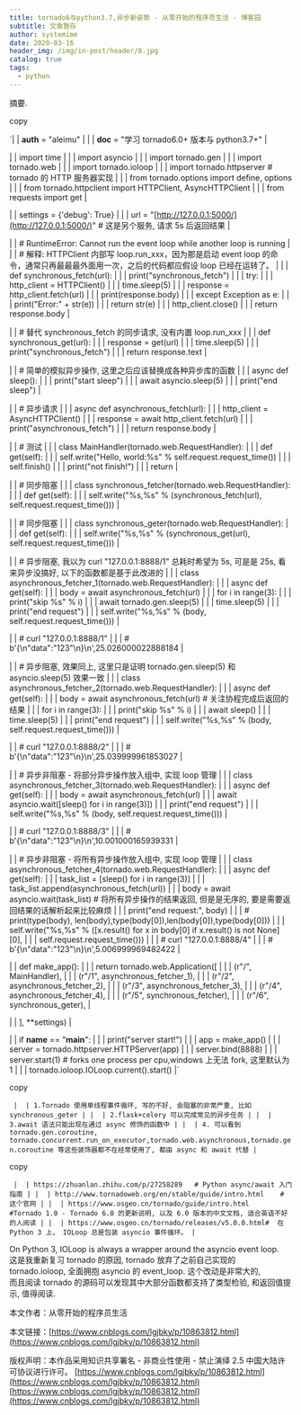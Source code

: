 ```yaml
---
title: tornado6与python3.7,异步新姿势 - 从零开始的程序员生活 - 博客园
subtitle: 文章暂存
author: systemime
date: 2020-03-16
header_img: /img/in-post/header/8.jpg
catalog: true
tags:
  - python
---
```

摘要.

<!-- more -->
copy

\`|  | **auth** = "aleimu" |
\|  \| **doc** = "学习 tornado6.0+ 版本与 python3.7+" |

|  | import time |
|  | import asyncio |
|  | import tornado.gen |
|  | import tornado.web |
|  | import tornado.ioloop |
|  | import tornado.httpserver  # tornado 的 HTTP 服务器实现 |
|  | from tornado.options import define, options |
|  | from tornado.httpclient import HTTPClient, AsyncHTTPClient |
|  | from requests import get |

|  | settings = {'debug': True} |
|  | url = "[http://127.0.0.1:5000/](http://127.0.0.1:5000/)"  # 这是另个服务, 请求 5s 后返回结果 |

|  | # RuntimeError: Cannot run the event loop while another loop is running |
|  | # 解释: HTTPClient 内部写 loop.run_xxx，因为那是启动 event loop 的命令，通常只再最最最外面用一次，之后的代码都应假设 loop 已经在运转了。 |
|  | def synchronous_fetch(url): |
|  |     print("synchronous_fetch") |
|  |     try: |
|  |         http_client = HTTPClient() |
|  |         time.sleep(5) |
|  |         response = http_client.fetch(url) |
|  |         print(response.body) |
|  |     except Exception as e: |
|  |         print("Error:" + str(e)) |
|  |         return str(e) |
|  |     http_client.close() |
|  |     return response.body |

|  | # 替代 synchronous_fetch 的同步请求, 没有内置 loop.run_xxx |
|  | def synchronous_get(url): |
|  |     response = get(url) |
|  |     time.sleep(5) |
|  |     print("synchronous_fetch") |
|  |     return response.text |

|  | # 简单的模拟异步操作, 这里之后应该替换成各种异步库的函数 |
|  | async def sleep(): |
|  |     print("start sleep") |
|  |     await asyncio.sleep(5) |
|  |     print("end sleep") |

|  | # 异步请求 |
|  | async def asynchronous_fetch(url): |
|  |     http_client = AsyncHTTPClient() |
|  |     response = await http_client.fetch(url) |
|  |     print("asynchronous_fetch") |
|  |     return response.body |

|  | # 测试 |
|  | class MainHandler(tornado.web.RequestHandler): |
|  |     def get(self): |
|  |         self.write("Hello, world:%s" % self.request.request_time()) |
|  |         self.finish() |
|  |         print("not finish!") |
|  |         return |

|  | # 同步阻塞 |
|  | class synchronous_fetcher(tornado.web.RequestHandler): |
|  |     def get(self): |
|  |         self.write("%s,%s" % (synchronous_fetch(url), self.request.request_time())) |

|  | # 同步阻塞 |
|  | class synchronous_geter(tornado.web.RequestHandler): |
|  |     def get(self): |
|  |         self.write("%s,%s" % (synchronous_get(url), self.request.request_time())) |

|  | # 异步阻塞, 我以为 curl "127.0.0.1:8888/1" 总耗时希望为 5s, 可是是 25s, 看来异步没搞好, 以下的函数都是基于此改进的 |
|  | class asynchronous_fetcher_1(tornado.web.RequestHandler): |
|  |     async def get(self): |
|  |         body = await asynchronous_fetch(url) |
|  |         for i in range(3): |
|  |             print("skip %s" % i) |
|  |             await tornado.gen.sleep(5) |
|  |         time.sleep(5) |
|  |         print("end request") |
|  |         self.write("%s,%s" % (body, self.request.request_time())) |

|  | # curl "127.0.0.1:8888/1" |
|  | # b'{\\n"data":"123"\\n}\\n',25.026000022888184 |

|  | # 异步阻塞, 效果同上, 这里只是证明 tornado.gen.sleep(5) 和 asyncio.sleep(5) 效果一致 |
|  | class asynchronous_fetcher_2(tornado.web.RequestHandler): |
|  |     async def get(self): |
|  |         body = await asynchronous_fetch(url)  # 关注协程完成后返回的结果 |
|  |         for i in range(3): |
|  |             print("skip %s" % i) |
|  |             await sleep() |
|  |         time.sleep(5) |
|  |         print("end request") |
|  |         self.write("%s,%s" % (body, self.request.request_time())) |

|  | # curl "127.0.0.1:8888/2" |
|  | # b'{\\n"data":"123"\\n}\\n',25.039999961853027 |

|  | # 异步非阻塞 - 将部分异步操作放入组中, 实现 loop 管理 |
|  | class asynchronous_fetcher_3(tornado.web.RequestHandler): |
|  |     async def get(self): |
|  |         body = await asynchronous_fetch(url) |
|  |         await asyncio.wait([sleep() for i in range(3)]) |
|  |         print("end request") |
|  |         self.write("%s,%s" % (body, self.request.request_time())) |

|  | # curl "127.0.0.1:8888/3" |
|  | # b'{\\n"data":"123"\\n}\\n',10.001000165939331 |

|  | # 异步非阻塞 - 将所有异步操作放入组中, 实现 loop 管理 |
|  | class asynchronous_fetcher_4(tornado.web.RequestHandler): |
|  |     async def get(self): |
|  |         task_list = [sleep() for i in range(3)] \|
|  |         task_list.append(asynchronous_fetch(url)) |
|  |         body = await asyncio.wait(task_list)  # 将所有异步操作的结果返回, 但是是无序的, 要是需要返回结果的话解析起来比较麻烦 |
|  |         print("end request:", body) |
|  |         # print(type(body), len(body),type(body[0]),len(body[0]),type(body[0])) |
|  |         self.write("%s,%s" % ([x.result() for x in body\[0\] if x.result() is not None][0], |
|  |                               self.request.request_time())) |
|  | # curl "127.0.0.1:8888/4" |
|  | # b'{\\n"data":"123"\\n}\\n',5.006999969482422 |

|  | def make_app(): |
|  |     return tornado.web.Application(\[ |
|  |         (r"/", MainHandler), |
|  |         (r"/1", asynchronous_fetcher_1), |
|  |         (r"/2", asynchronous_fetcher_2), |
|  |         (r"/3", asynchronous_fetcher_3), |
|  |         (r"/4", asynchronous_fetcher_4), |
|  |         (r"/5", synchronous_fetcher), |
|  |         (r"/6", synchronous_geter), |

|  |     ], \*\*settings) |

|  | if **name** == "**main**": |
|  |     print("server start!") |
|  |     app = make_app() |
|  |     server = tornado.httpserver.HTTPServer(app) |
|  |     server.bind(8888) |
|  |     server.start(1)  # forks one process per cpu,windows 上无法 fork, 这里默认为 1 |
|  |     tornado.ioloop.IOLoop.current().start() |\` 

copy

`
|  | 1.Tornado 使用单线程事件循环, 写的不好, 会阻塞的非常严重, 比如 synchronous_geter |
|  | 2.flask+celery 可以完成常见的异步任务 |
|  | 3.await 语法只能出现在通过 async 修饰的函数中 |
|  | 4. 可以看到 tornado.gen.coroutine, tornado.concurrent.run_on_executor,tornado.web.asynchronous,tornado.gen.coroutine 等这些装饰器都不在经常使用了, 都由 async 和 await 代替 |`

copy

`
|  | https://zhuanlan.zhihu.com/p/27258289   # Python async/await 入门指南 |
|  | http://www.tornadoweb.org/en/stable/guide/intro.html    # 这个官网 |
|  | https://www.osgeo.cn/tornado/guide/intro.html   #Tornado 1.0 - Tornado 6.0 的更新说明, 以及 6.0 版本的中文文档, 适合英语不好的人阅读 |
|  | https://www.osgeo.cn/tornado/releases/v5.0.0.html#  在 Python 3 上， IOLoop 总是包装 asyncio 事件循环。 |`

On Python 3, IOLoop is always a wrapper around the asyncio event loop.  
这是我重新复习 tornado 的原因, tornado 放弃了之前自己实现的 tornado.ioloop, 全面拥抱 asyncio 的 event_loop. 这个改动是非常大的,  
而且阅读 tornado 的源码可以发现其中大部分函数都支持了类型检验, 和返回值提示, 值得阅读.

本文作者：从零开始的程序员生活

本文链接：[https://www.cnblogs.com/lgjbky/p/10863812.html](https://www.cnblogs.com/lgjbky/p/10863812.html)

版权声明：本作品采用知识共享署名 - 非商业性使用 - 禁止演绎 2.5 中国大陆许可协议进行许可。 
 [https://www.cnblogs.com/lgjbky/p/10863812.html](https://www.cnblogs.com/lgjbky/p/10863812.html) 
 [https://www.cnblogs.com/lgjbky/p/10863812.html](https://www.cnblogs.com/lgjbky/p/10863812.html)
